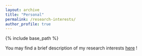 ```yaml
---
layout: archive
title: "Personal"
permalink: /research-interests/
author_profile: true
---
```


{% include base_path %}

You may find a brief description of my research interests [here](https://nicholas-h-bingham.github.io/files/research-interests/ResearchInterests.pdf "Research interests") !  